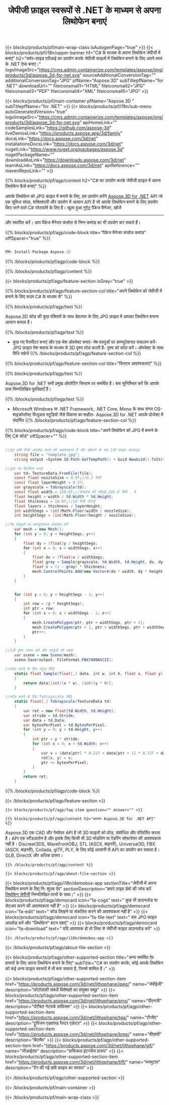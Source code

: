 ﻿---
title: जेपीजी फ़ाइल स्वरूपों से .NET के माध्यम से अपना लिथोफेन बनाएं 
weight: 830
url: /hi/net/lithophane/jpg/ 
description: .NET Framework, .NET Core, Mono पर JPG दस्तावेज़ों में अपना लिथोफेन लोड करने, प्रस्तुत करने और बनाने के लिए C# स्रोत कोड।
---
{{< blocks/products/pf/main-wrap-class isAutogenPage="true" >}}
{{< blocks/products/pf/i18n/upper-banner h1="C# के माध्यम से अपना लिथोफेन जेपीजी में बनाएं" h2="सर्वर-साइड एपीआई का उपयोग करके जेपीजी फाइलों में लिथोफेन बनाने के लिए अपने स्वयं के .NET ऐप्स बनाएं।" logoImageSrc="https://cms.admin.containerize.com/templates/aspose/img/products/3d/aspose_3d-for-net.svg" sourceAdditionalConversionTag="" additionalConversionTag="JPG" pfName="Aspose.3D" subTitlepfName="for .NET" downloadUrl="" fileiconsmall1="HTML" fileiconsmall2="JPG" fileiconsmall3="PDF" fileiconsmall4="XML" fileiconsmall5="JPG" >}}

{{< blocks/products/pf/main-container pfName="Aspose.3D " subTitlepfName="for .NET" >}}
{{< blocks/products/pf/i18n/sub-menu autoGeneratedVersion="true" logoImageSrc="https://cms.admin.containerize.com/templates/aspose/img/products/3d/aspose_3d-for-net.svg" apiHomeLink="" codeSamplesLink="https://github.com/aspose-3d" liveDemosLink="https://products.aspose.app/3d/family" docsLink="https://docs.aspose.com/3d/net" installationsDocsLink="https://docs.aspose.com/3d/net" nugetLink="https://www.nuget.org/packages/aspose.3d" nugetPackageName="" downloadAsLink="https://downloads.aspose.com/3d/net" learnAsLink="https://docs.aspose.com/3d/net" apiReference="" mavenRepoLink="" >}}

{{% blocks/products/pf/agp/content h2="C# का उपयोग करके जेपीजी फ़ाइल में अपना लिथोफेन कैसे बनाएं" %}}

 आपके लिथोफेन को JPG फ़ाइल में बनाने के लिए, हम उपयोग करेंगे
 [Aspose.3D for .NET](https://products.aspose.com/3d/net) 
 API जो एक सुविधा संपन्न, शक्तिशाली और उपयोग में आसान API है जो आपके लिथोफेन बनाने के लिए उपयोग किए जाने वाले C# प्लेटफॉर्म के लिए है। खुला हुआ
 [नुगेट](https://www.nuget.org/packages/aspose.3d) 
 पैकेज मैनेजर, खोजें
 ***** 
 और स्थापित करें। आप पैकेज मैनेजर कंसोल से निम्न कमांड का भी उपयोग कर सकते हैं।

{{% blocks/products/pf/agp/code-block title="पैकेज मैनेजर कंसोल कमांड" offSpacer="true" %}}

```cs

PM> Install-Package Aspose.3D


```

{{% /blocks/products/pf/agp/code-block %}}

{{% /blocks/products/pf/agp/content %}}

{{< blocks/products/pf/agp/feature-section isGrey="true" >}}

{{% blocks/products/pf/agp/feature-section-col title="अपने लिथोफेन को जेपीजी में बनाने के लिए कदम C# के माध्यम से" %}}

{{% blocks/products/pf/agp/text %}}

 Aspose.3D कोड की कुछ पंक्तियों के साथ डेवलपर के लिए JPG फ़ाइल में आपका लिथोफेन बनाना आसान बनाता है।

{{% /blocks/products/pf/agp/text %}}

- कुछ नए पैरामीटर बनाएं और एक मेश ऑब्जेक्ट बनाएं- मेष वस्तुओं पर कम्प्यूटेशनल संचालन करें- JPG फ़ाइल मेश क्लास के माध्यम से 3D दृश्य लोड करती है- दृश्य को कॉल करें। ऑब्जेक्ट के साथ विधि सहेजें
{{% /blocks/products/pf/agp/feature-section-col %}}

{{% blocks/products/pf/agp/feature-section-col title="सिस्टम आवश्यकताएं" %}}

{{% blocks/products/pf/agp/text %}}

 Aspose.3D for .NET सभी प्रमुख ऑपरेटिंग सिस्टम पर समर्थित है। बस सुनिश्चित करें कि आपके पास निम्नलिखित पूर्वापेक्षाएँ हैं।

{{% /blocks/products/pf/agp/text %}}

- Microsoft Windows या .NET Framework, .NET Core, Mono के साथ संगत OS- माइक्रोसॉफ्ट विजुअल स्टूडियो जैसे विकास का माहौल- Aspose.3D for .NET आपके प्रोजेक्ट में संदर्भित
{{% /blocks/products/pf/agp/feature-section-col %}}

{{% blocks/products/pf/agp/code-block title="अपने लिथोफेन को JPG में बनाने के लिए C# कोड" offSpacer="" %}}

```cs

//मूल छवि जिसे अपलोड करने की आवश्यकता है और सहेजने के बाद 3डी फ़ाइल आउटपुट
    string file = "template.jpg";
    string output =System.IO.Path.GetTempPath() + Guid.NewGuid().ToString() + ".fbx";

//कुछ नए पैरामीटर बनाएं
    var td= TextureData.FromFile(file);
    const float nozzleSize = 0.9f;//0.2 मिमी
    const float layerHeight = 0.2f;
    var grayscale = ToGrayscale(td);
    const float width = 120.0f;//कैनवास की चौड़ाई 200.0 मिमी . है
    float height = width / td.Width * td.Height;
    float thickness = 10.0f;//10 मिमी मोटाई
    float layers = thickness / layerHeight;
    int widthSegs = (int)Math.Floor(width / nozzleSize);
    int heightSegs = (int)Math.Floor(height / nozzleSize);

//मेष वस्तुओं पर कम्प्यूटेशनल संचालन करें
    var mesh = new Mesh();
    for (int y = 0; y < heightSegs; y++)
    {
        float dy = (float)y / heightSegs;
        for (int x = 0; x < widthSegs; x++)
        {
            float dx = (float)x / widthSegs;
            float gray = Sample(grayscale, td.Width, td.Height, dx, dy);
            float v = (1 - gray) * thickness;
            mesh.ControlPoints.Add(new Vector4(dx * width, dy * height, v));
        }
    }


    for (int y = 0; y < heightSegs - 1; y++)
    {
        int row = (y * heightSegs);
        int ptr = row;
        for (int x = 0; x < widthSegs - 1; x++)
        {
            mesh.CreatePolygon(ptr, ptr + widthSegs, ptr + 1);
            mesh.CreatePolygon(ptr + 1, ptr + widthSegs, ptr + widthSegs + 1);
            ptr++;
        }
    }

//3डी दृश्य उत्पन्न करें और वस्तुओं को बचाएं
    var scene = new Scene(mesh);
    scene.Save(output, FileFormat.FBX7400ASCII);

//कॉल करने के लिए नमूना विधि
    static float Sample(float[,] data, int w, int h, float x, float y)
    {
        return data[(int)(x * w), (int)(y * h)];
    }

//कॉल करने के लिए ToGrayscale विधि
    static float[,] ToGrayscale(TextureData td)
    {
        var ret = new float[td.Width, td.Height];
        var stride = td.Stride;
        var data = td.Data;
        var bytesPerPixel = td.BytesPerPixel;
        for (int y = 0; y < td.Height; y++)
        {
            int ptr = y * stride;
            for (int x = 0; x < td.Width; x++)
            {
                var v = (data[ptr] * 0.21f + data[ptr + 1] * 0.72f + data[ptr + 2] * 0.07f) / 255.0f;
                ret[x, y] = v;
                ptr += bytesPerPixel;
            }
        }
        return ret;
    }

```

{{% /blocks/products/pf/agp/code-block %}}

{{< /blocks/products/pf/agp/feature-section >}}

    {{< blocks/products/pf/agp/faq-item question="" answer="" >}}
 

<!-- aboutfile Starts -->

    {{% blocks/products/pf/agp/content h2="लगभग Aspose.3D for .NET API" %}}

 Aspose.3D एक CAD और गेमवेयर API है जो 3D फाइलों को लोड, संशोधित और परिवर्तित करता है। API एक स्टैंडअलोन है और इसके लिए किसी भी 3D मॉडलिंग या रेंडरिंग सॉफ़्टवेयर की आवश्यकता नहीं है। Discreet3DS, WavefrontOBJ, STL (ASCII, बाइनरी), Universal3D, FBX (ASCII, बाइनरी), Collada, glTF, PLY, के लिए कोई आसानी से API का उपयोग कर सकता है। GLB, DirectX और अधिक प्रारूप। 



    {{% /blocks/products/pf/agp/content %}}

    {{< blocks/products/pf/agp/about-file-section >}}

  {{< blocks/products/pf/agp/i18n/demobox-app sectionTitle="जेपीजी में अपना लिथोफेन बनाने के लिए नि: शुल्क ऐप" sectionDescription="हमारे लाइव डेमो की जांच करें [लिथोफेन जेपीजी](https://products.aspose.app/3d/lithophane/jpg) निम्नलिखित लाभों के साथ।" >}}
            {{< blocks/products/pf/agp/democard icon="fa-cogs" text=" कुछ भी डाउनलोड या सेटअप करने की आवश्यकता नहीं है" >}}
            {{< blocks/products/pf/agp/democard icon="fa-edit" text=" कोड लिखने या संकलित करने की आवश्यकता नहीं है" >}}
            {{< blocks/products/pf/agp/democard icon="fa-file-text" text=" बस JPG फाइल अपलोड करें और \"लिथोफेन\" बटन दबाएं" >}}
            {{< blocks/products/pf/agp/democard icon="fa-download" text=" यदि आवश्यक हो तो लिंक से जेपीजी फाइल डाउनलोड करें" >}}

    {{< /blocks/products/pf/agp/i18n/demobox-app >}}

{{< /blocks/products/pf/agp/about-file-section >}}

<!-- aboutfile Ends -->

{{< blocks/products/pf/agp/other-supported-section title="अन्य समर्थित ऐप प्रारूपों के लिए अपना लिथोफेन बनाने के लिए" subTitle="C# का उपयोग करके, कोई आपके लिथोफेन को कई अन्य फ़ाइल स्वरूपों में भी बना सकता है, जिनमें शामिल हैं।" >}}

{{< blocks/products/pf/agp/other-supported-section-item href="https://products.aspose.com/3d/net/lithophane/jpeg/" name="जेपीईजी" description="फ़ोटोग्राफ़ी संबंधी विशेषज्ञों का संयुक्त समूह" >}}
{{< blocks/products/pf/agp/other-supported-section-item href="https://products.aspose.com/3d/net/lithophane/png/" name="पीएनजी" description="पोर्टेबल नेटवर्क ग्राफ़िक्स" >}}
{{< blocks/products/pf/agp/other-supported-section-item href="https://products.aspose.com/3d/net/lithophane/tga/" name="टीजीए" description="ट्रूविजन एडवांस्ड रैस्टर एडेप्टर" >}}
{{< blocks/products/pf/agp/other-supported-section-item href="https://products.aspose.com/3d/net/lithophane/bmp/" name="बीएमपी" description="बिटमैप" >}}
{{< blocks/products/pf/agp/other-supported-section-item href="https://products.aspose.com/3d/net/lithophane/gif/" name="जीआईएफ" description="ग्राफिकल इंटरचेंज प्रारूप" >}}
{{< blocks/products/pf/agp/other-supported-section-item href="https://products.aspose.com/3d/net/lithophane/tiff/" name="मनमुटाव" description="टैग की गई छवि फ़ाइल का स्वरूप" >}}


{{< /blocks/products/pf/agp/other-supported-section >}}

{{< /blocks/products/pf/main-container >}}
    
{{< /blocks/products/pf/main-wrap-class >}}